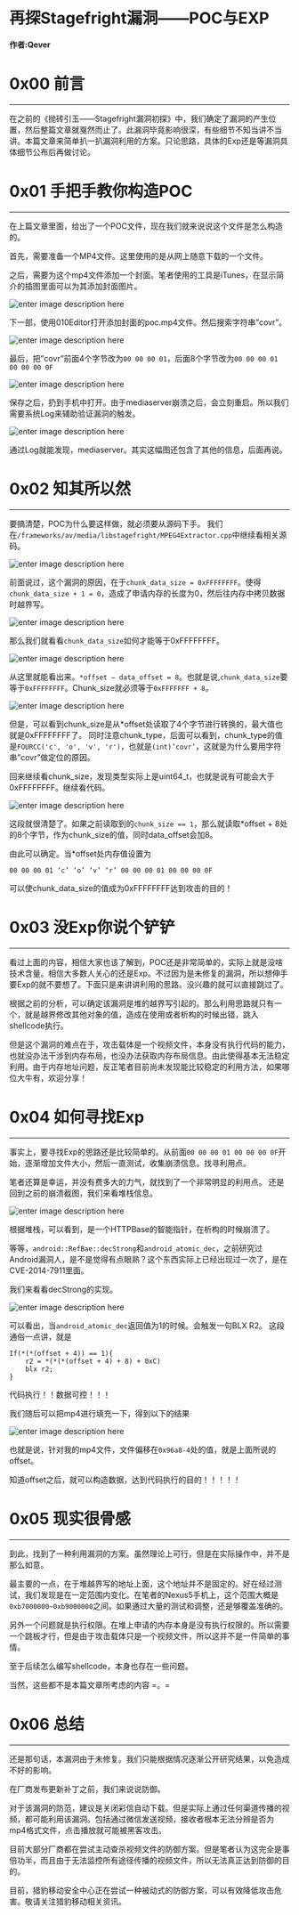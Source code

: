 # 再探Stagefright漏洞——POC与EXP

**作者:Qever**

0x00 前言
=======

* * *

在之前的《抛砖引玉——Stagefright漏洞初探》中，我们确定了漏洞的产生位置，然后整篇文章就戛然而止了。此漏洞毕竟影响很深，有些细节不知当讲不当讲。本篇文章来简单扒一扒漏洞利用的方案。只论思路，具体的Exp还是等漏洞具体细节公布后再做讨论。

0x01 手把手教你构造POC
===============

* * *

在上篇文章里面，给出了一个POC文件，现在我们就来说说这个文件是怎么构造的。

首先，需要准备一个MP4文件。这里使用的是从网上随意下载的一个文件。

之后，需要为这个mp4文件添加一个封面。笔者使用的工具是iTunes，在显示简介的插图里面可以为其添加封面图片。

![enter image description here](http://drops.javaweb.org/uploads/images/aea9f47b539c05ad78223c26ab59b50c59bd8b20.jpg)

下一部，使用010Editor打开添加封面的poc.mp4文件。然后搜索字符串”covr”。

![enter image description here](http://drops.javaweb.org/uploads/images/af3338e11d6af627da11663f820f3853e63754c1.jpg)

最后，把”covr”前面4个字节改为`00 00 00 01`，后面8个字节改为`00 00 00 01 00 00 00 0F`

![enter image description here](http://drops.javaweb.org/uploads/images/3c85daa3b5bc62c7135921a7fc3448bc103acd3a.jpg)

保存之后，扔到手机中打开。由于mediaserver崩溃之后，会立刻重启。所以我们需要系统Log来辅助验证漏洞的触发。

![enter image description here](http://drops.javaweb.org/uploads/images/4457b6cb14f36ea48fe27d410d2f06abbcafa3c4.jpg)

通过Log就能发现，mediaserver。其实这幅图还包含了其他的信息，后面再说。

0x02 知其所以然
==========

* * *

要搞清楚，POC为什么要这样做，就必须要从源码下手。 我们在`/frameworks/av/media/libstagefright/MPEG4Extractor.cpp`中继续看相关源码。

![enter image description here](http://drops.javaweb.org/uploads/images/605cb96c751c185cbad4ed0f2f1096d0bc8d434e.jpg)

前面说过，这个漏洞的原因，在于`chunk_data_size = 0xFFFFFFFF`。使得`chunk_data_size + 1 = 0`，造成了申请内存的长度为0，然后往内存中拷贝数据时越界写。

![enter image description here](http://drops.javaweb.org/uploads/images/e986437296d05f5178793b7fb2a9a3935e94a320.jpg)

那么我们就看看`chunk_data_size`如何才能等于0xFFFFFFFF。

![enter image description here](http://drops.javaweb.org/uploads/images/372f18b3a8162831345c0696b1f0d811b3e31e1e.jpg)

从这里就能看出来。`*offset – data_offset = 8`。也就是说,`chunk_data_size`要等于`0xFFFFFFFF`。Chunk_size就必须等于`0xFFFFFFF + 8`。

![enter image description here](http://drops.javaweb.org/uploads/images/695eac08fd93843aa4ef0d2e652974963f87ab5f.jpg)

但是，可以看到chunk_size是从*offset处读取了4个字节进行转换的，最大值也就是0xFFFFFFFF了。 同时注意chunk_type，后面可以看到，chunk_type的值是`FOURCC('c', 'o', 'v', 'r')`，也就是`(int)’covr’`，这就是为什么要用字符串”covr”做定位的原因。

回来继续看chunk_size，发现类型实际上是uint64_t，也就是说有可能会大于0xFFFFFFFF。继续看代码。

![enter image description here](http://drops.javaweb.org/uploads/images/cb8ff41fb3e4fe59848dede03cd608c84ed0c102.jpg)

这段就很清楚了。如果之前读取到的`chunk_size == 1`，那么就读取*offset + 8处的8个字节，作为chunk_size的值，同时data_offset会加8。

由此可以确定。当*offset处内存值设置为

```
00 00 00 01 ‘c’ ‘o’ ‘v’ ‘r’ 00 00 00 01 00 00 00 0F

```

可以使chunk_data_size的值成为0xFFFFFFFF达到攻击的目的！

0x03 没Exp你说个铲铲
==============

* * *

看过上面的内容，相信大家也该了解到，POC还是非常简单的，实际上就是没啥技术含量。相信大多数人关心的还是Exp。不过因为是未修复的漏洞，所以想伸手要Exp的就不要想了。下面只是来讲讲利用的思路。没兴趣的就可以直接跳过了。

根据之前的分析，可以确定该漏洞是堆的越界写引起的。那么利用思路就只有一个，就是越界修改其他对象的值，造成在使用或者析构的时候出错，跳入shellcode执行。

但是这个漏洞的难点在于，攻击载体是一个视频文件，本身没有执行代码的能力，也就没办法干涉到内存布局，也没办法获取内存布局信息。由此使得基本无法稳定利用。由于内存地址问题，反正笔者目前尚未发现能比较稳定的利用方法，如果哪位大牛有，欢迎分享！

0x04 如何寻找Exp
============

* * *

事实上，要寻找Exp的思路还是比较简单的。从前面`00 00 00 01 00 00 00 0F`开始，逐渐增加文件大小，然后一直测试，收集崩溃信息。找寻利用点。

笔者还算是幸运，并没有费多大的力气，就找到了一个非常明显的利用点。 还是回到之前的崩溃截图，我们来看堆栈信息。

![enter image description here](http://drops.javaweb.org/uploads/images/15b89e4fdc1ca662367d9f470ece8d684269d6d6.jpg)

根据堆栈，可以看到，是一个HTTPBase的智能指针，在析构的时候崩溃了。

等等，`android::RefBae::decStrong`和`android_atomic_dec`，之前研究过Android漏洞人，是不是觉得有点眼熟？这个东西实际上已经出现过一次了，是在CVE-2014-7911里面。

我们来看看decStrong的实现。

![enter image description here](http://drops.javaweb.org/uploads/images/c43853c93ab279ee178d8b8715c0f36e9c353d70.jpg)

可以看出，当`android_atomic_dec`返回值为1的时候。会触发一句BLX R2。 这段通俗一点讲，就是

```
If(*(*(offset + 4)) == 1){
    r2 = *(*(*(offset + 4) + 8) + 0xC)
    blx r2;
}

```

代码执行！！数据可控！！！

我们随后可以把mp4进行填充一下，得到以下的结果

![enter image description here](http://drops.javaweb.org/uploads/images/e2567bb1955041907c489df57fa9c872ff3289f2.jpg)

也就是说，针对我的mp4文件，文件偏移在`0x96a8-4`处的值，就是上面所说的offset。

知道offset之后，就可以构造数据，达到代码执行的目的！！！！！

0x05 现实很骨感
==========

* * *

到此，找到了一种利用漏洞的方案。虽然理论上可行，但是在实际操作中，并不是那么如意。

最主要的一点，在于堆越界写的地址上面，这个地址并不是固定的。好在经过测试，我们发现是在一定范围内变化。在笔者的Nexus5手机上，这个范围大概是`0xb7000000~0xb9000000`之间。如果通过大量的测试和调整，还是够覆盖准确的。

另外一个问题就是执行权限。在堆上申请的内存本身是没有执行权限的。所以需要一个跳板才行，但是由于攻击载体只是一个视频文件，所以这并不是一件简单的事情。

至于后续怎么编写shellcode，本身也存在一些问题。

当然，这些都不是本篇文章所考虑的内容 =。=

0x06 总结
=======

* * *

还是那句话，本漏洞由于未修复。我们只能根据情况逐渐公开研究结果，以免造成不好的影响。

在厂商发布更新补丁之前，我们来说说防御。

对于该漏洞的防范，建议是关闭彩信自动下载。但是实际上通过任何渠道传播的视频，都可能利用该漏洞。包括通过微信发送视频，接收者根本无法分辨是否为mp4格式文件，点击播放就可能被黑客攻击。

目前大部分厂商都在尝试主动查杀视频文件的防御方案。但是笔者认为这完全是事倍功半，而且由于无法监控所有途径传播的视频文件，所以无法真正达到防御的目的。

目前，猎豹移动安全中心正在尝试一种被动式的防御方案，可以有效降低攻击危害。敬请关注猎豹移动相关资讯。
